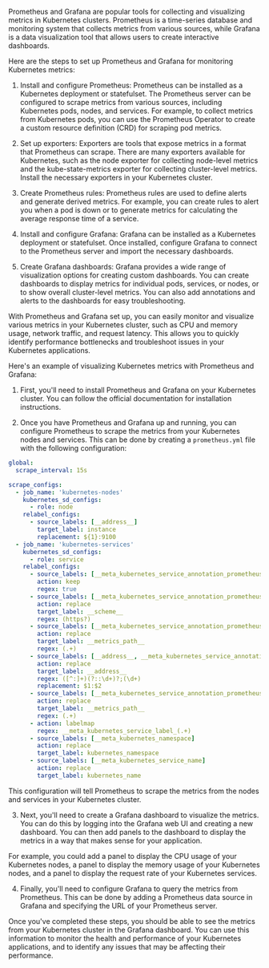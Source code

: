 Prometheus and Grafana are popular tools for collecting and visualizing metrics in Kubernetes clusters. Prometheus is a time-series database and monitoring system that collects metrics from various sources, while Grafana is a data visualization tool that allows users to create interactive dashboards.

Here are the steps to set up Prometheus and Grafana for monitoring Kubernetes metrics:

1. Install and configure Prometheus: Prometheus can be installed as a Kubernetes deployment or statefulset. The Prometheus server can be configured to scrape metrics from various sources, including Kubernetes pods, nodes, and services. For example, to collect metrics from Kubernetes pods, you can use the Prometheus Operator to create a custom resource definition (CRD) for scraping pod metrics.

2. Set up exporters: Exporters are tools that expose metrics in a format that Prometheus can scrape. There are many exporters available for Kubernetes, such as the node exporter for collecting node-level metrics and the kube-state-metrics exporter for collecting cluster-level metrics. Install the necessary exporters in your Kubernetes cluster.

3. Create Prometheus rules: Prometheus rules are used to define alerts and generate derived metrics. For example, you can create rules to alert you when a pod is down or to generate metrics for calculating the average response time of a service.

4. Install and configure Grafana: Grafana can be installed as a Kubernetes deployment or statefulset. Once installed, configure Grafana to connect to the Prometheus server and import the necessary dashboards.

5. Create Grafana dashboards: Grafana provides a wide range of visualization options for creating custom dashboards. You can create dashboards to display metrics for individual pods, services, or nodes, or to show overall cluster-level metrics. You can also add annotations and alerts to the dashboards for easy troubleshooting.

With Prometheus and Grafana set up, you can easily monitor and visualize various metrics in your Kubernetes cluster, such as CPU and memory usage, network traffic, and request latency. This allows you to quickly identify performance bottlenecks and troubleshoot issues in your Kubernetes applications.


Here's an example of visualizing Kubernetes metrics with Prometheus and Grafana:

1. First, you'll need to install Prometheus and Grafana on your Kubernetes cluster. You can follow the official documentation for installation instructions.

2. Once you have Prometheus and Grafana up and running, you can configure Prometheus to scrape the metrics from your Kubernetes nodes and services. This can be done by creating a `prometheus.yml` file with the following configuration:

```yaml
global:
  scrape_interval: 15s

scrape_configs:
  - job_name: 'kubernetes-nodes'
    kubernetes_sd_configs:
      - role: node
    relabel_configs:
      - source_labels: [__address__]
        target_label: instance
        replacement: ${1}:9100
  - job_name: 'kubernetes-services'
    kubernetes_sd_configs:
      - role: service
    relabel_configs:
      - source_labels: [__meta_kubernetes_service_annotation_prometheus_io_scrape]
        action: keep
        regex: true
      - source_labels: [__meta_kubernetes_service_annotation_prometheus_io_scheme]
        action: replace
        target_label: __scheme__
        regex: (https?)
      - source_labels: [__meta_kubernetes_service_annotation_prometheus_io_path]
        action: replace
        target_label: __metrics_path__
        regex: (.+)
      - source_labels: [__address__, __meta_kubernetes_service_annotation_prometheus_io_port]
        action: replace
        target_label: __address__
        regex: ([^:]+)(?::\d+)?;(\d+)
        replacement: $1:$2
      - source_labels: [__meta_kubernetes_service_annotation_prometheus_io_target_port]
        action: replace
        target_label: __metrics_path__
        regex: (.+)
      - action: labelmap
        regex: __meta_kubernetes_service_label_(.+)
      - source_labels: [__meta_kubernetes_namespace]
        action: replace
        target_label: kubernetes_namespace
      - source_labels: [__meta_kubernetes_service_name]
        action: replace
        target_label: kubernetes_name
```

This configuration will tell Prometheus to scrape the metrics from the nodes and services in your Kubernetes cluster.

3. Next, you'll need to create a Grafana dashboard to visualize the metrics. You can do this by logging into the Grafana web UI and creating a new dashboard. You can then add panels to the dashboard to display the metrics in a way that makes sense for your application.

For example, you could add a panel to display the CPU usage of your Kubernetes nodes, a panel to display the memory usage of your Kubernetes nodes, and a panel to display the request rate of your Kubernetes services.

4. Finally, you'll need to configure Grafana to query the metrics from Prometheus. This can be done by adding a Prometheus data source in Grafana and specifying the URL of your Prometheus server.

Once you've completed these steps, you should be able to see the metrics from your Kubernetes cluster in the Grafana dashboard. You can use this information to monitor the health and performance of your Kubernetes applications, and to identify any issues that may be affecting their performance.